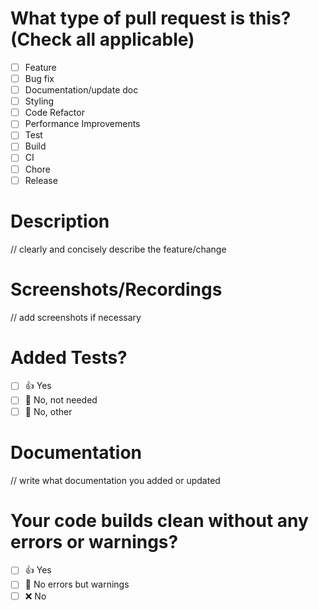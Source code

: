 # What type of pull request is this? (Check all applicable)
- [ ] Feature
- [ ] Bug fix
- [ ] Documentation/update doc
- [ ] Styling
- [ ] Code Refactor
- [ ] Performance Improvements
- [ ] Test
- [ ] Build
- [ ] CI
- [ ] Chore
- [ ] Release

# Description
// clearly and concisely describe the feature/change

# Screenshots/Recordings
// add screenshots if necessary

# Added Tests?
- [ ] 👍 Yes
- [ ] 🙅 No, not needed
- [ ] 👀 No, other

# Documentation
// write what documentation you added or updated

# Your code builds clean without any errors or warnings?
- [ ] 👍 Yes
- [ ] 👀 No errors but warnings
- [ ] ❌ No
